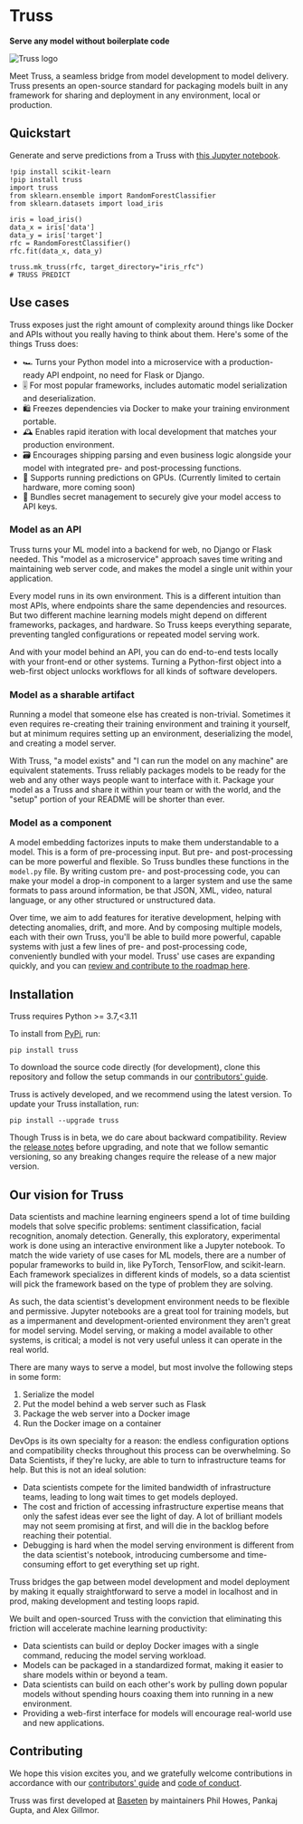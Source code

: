 # Truss

**Serve any model without boilerplate code**

![Truss logo](docs/assets/logo.png)

Meet Truss, a seamless bridge from model development to model delivery. Truss presents an open-source standard for packaging models built in any framework for sharing and deployment in any environment, local or production.

## Quickstart

Generate and serve predictions from a Truss with [this Jupyter notebook]().

```
!pip install scikit-learn
!pip install truss
import truss
from sklearn.ensemble import RandomForestClassifier
from sklearn.datasets import load_iris

iris = load_iris()
data_x = iris['data']
data_y = iris['target']
rfc = RandomForestClassifier()
rfc.fit(data_x, data_y)

truss.mk_truss(rfc, target_directory="iris_rfc")
# TRUSS PREDICT
```

## Use cases

Truss exposes just the right amount of complexity around things like Docker and APIs without you really having to think about them. Here's some of the things Truss does:

* 🏎 Turns your Python model into a microservice with a production-ready API endpoint, no need for Flask or Django.
* 🎚 For most popular frameworks, includes automatic model serialization and deserialization.
* 🛍 Freezes dependencies via Docker to make your training environment portable.
* 🕰 Enables rapid iteration with local development that matches your production environment.
* 🗃 Encourages shipping parsing and even business logic alongside your model with integrated pre- and post-processing functions.
* 🤖 Supports running predictions on GPUs. (Currently limited to certain hardware, more coming soon)
* 🙉 Bundles secret management to securely give your model access to API keys.

### Model as an API

Truss turns your ML model into a backend for web, no Django or Flask needed. This "model as a microservice" approach saves time writing and maintaining web server code, and makes the model a single unit within your application.

Every model runs in its own environment. This is a different intuition than most APIs, where endpoints share the same dependencies and resources. But two different machine learning models might depend on different frameworks, packages, and hardware. So Truss keeps everything separate, preventing tangled configurations or repeated model serving work.

And with your model behind an API, you can do end-to-end tests locally with your front-end or other systems. Turning a Python-first object into a web-first object unlocks workflows for all kinds of software developers.

### Model as a sharable artifact

Running a model that someone else has created is non-trivial. Sometimes it even requires re-creating their training environment and training it yourself, but at minimum requires setting up an environment, deserializing the model, and creating a model server.

With Truss, "a model exists" and "I can run the model on any machine" are equivalent statements. Truss reliably packages models to be ready for the web and any other ways people want to interface with it. Package your model as a Truss and share it within your team or with the world, and the "setup" portion of your README will be shorter than ever.

### Model as a component

A model embedding factorizes inputs to make them understandable to a model. This is a form of pre-processing input. But pre- and post-processing can be more powerful and flexible. So Truss bundles these functions in the `model.py` file. By writing custom pre- and post-processing code, you can make your model a drop-in component to a larger system and use the same formats to pass around information, be that JSON, XML, video, natural language, or any other structured or unstructured data.

Over time, we aim to add features for iterative development, helping with detecting anomalies, drift, and more. And by composing multiple models, each with their own Truss, you'll be able to build more powerful, capable systems with just a few lines of pre- and post-processing code, conveniently bundled with your model. Truss' use cases are expanding quickly, and you can [review and contribute to the roadmap here]().

## Installation

Truss requires Python >= 3.7,<3.11

To install from [PyPi](https://pypi.org/project/truss/), run:

```
pip install truss
```

To download the source code directly (for development), clone this repository and follow the setup commands in our [contributors' guide](CONTRIBUTING.md).

Truss is actively developed, and we recommend using the latest version. To update your Truss installation, run:

```
pip install --upgrade truss
```

Though Truss is in beta, we do care about backward compatibility. Review the [release notes](docs/CHANGELOG.md) before upgrading, and note that we follow semantic versioning, so any breaking changes require the release of a new major version.

## Our vision for Truss

Data scientists and machine learning engineers spend a lot of time building models that solve specific problems: sentiment classification, facial recognition, anomaly detection. Generally, this exploratory, experimental work is done using an interactive environment like a Jupyter notebook. To match the wide variety of use cases for ML models, there are a number of popular frameworks to build in, like PyTorch, TensorFlow, and scikit-learn. Each framework specializes in different kinds of models, so a data scientist will pick the framework based on the type of problem they are solving.

As such, the data scientist's development environment needs to be flexible and permissive. Jupyter notebooks are a great tool for training models, but as a impermanent and development-oriented environment they aren't great for model serving. Model serving, or making a model available to other systems, is critical; a model is not very useful unless it can operate in the real world.

There are many ways to serve a model, but most involve the following steps in some form:

1. Serialize the model
2. Put the model behind a web server such as Flask
3. Package the web server into a Docker image
4. Run the Docker image on a container

DevOps is its own specialty for a reason: the endless configuration options and compatibility checks throughout this process can be overwhelming. So Data Scientists, if they're lucky, are able to turn to infrastructure teams for help. But this is not an ideal solution:

* Data scientists compete for the limited bandwidth of infrastructure teams, leading to long wait times to get models deployed.
* The cost and friction of accessing infrastructure expertise means that only the safest ideas ever see the light of day. A lot of brilliant models may not seem promising at first, and will die in the backlog before reaching their potential.
* Debugging is hard when the model serving environment is different from the data scientist's notebook, introducing cumbersome and time-consuming effort to get everything set up right.

Truss bridges the gap between model development and model deployment by making it equally straightforward to serve a model in localhost and in prod, making development and testing loops rapid.

We built and open-sourced Truss with the conviction that eliminating this friction will accelerate machine learning productivity:

* Data scientists can build or deploy Docker images with a single command, reducing the model serving workload.
* Models can be packaged in a standardized format, making it easier to share models within or beyond a team.
* Data scientists can build on each other's work by pulling down popular models without spending hours coaxing them into running in a new environment.
* Providing a web-first interface for models will encourage real-world use and new applications.

## Contributing

We hope this vision excites you, and we gratefully welcome contributions in accordance with our [contributors' guide](CONTRIBUTING.md) and [code of conduct](CODE_OF_CONDUCT.md).

Truss was first developed at [Baseten](https://baseten.co) by maintainers Phil Howes, Pankaj Gupta, and Alex Gillmor.
